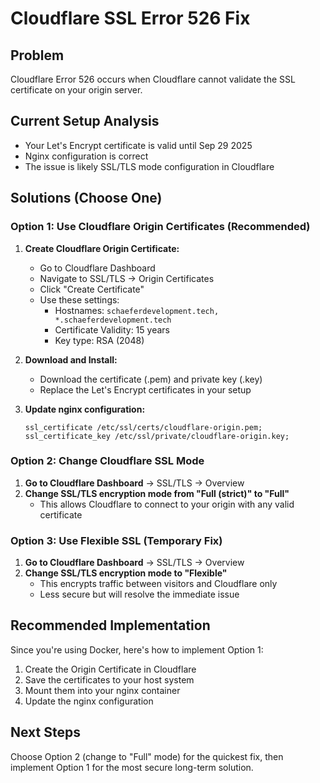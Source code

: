 # Cloudflare SSL Error 526 Fix

## Problem

Cloudflare Error 526 occurs when Cloudflare cannot validate the SSL certificate on your origin server.

## Current Setup Analysis

- Your Let's Encrypt certificate is valid until Sep 29 2025
- Nginx configuration is correct
- The issue is likely SSL/TLS mode configuration in Cloudflare

## Solutions (Choose One)

### Option 1: Use Cloudflare Origin Certificates (Recommended)

1. **Create Cloudflare Origin Certificate:**

    - Go to Cloudflare Dashboard
    - Navigate to SSL/TLS → Origin Certificates
    - Click "Create Certificate"
    - Use these settings:
        - Hostnames: `schaeferdevelopment.tech, *.schaeferdevelopment.tech`
        - Certificate Validity: 15 years
        - Key type: RSA (2048)

2. **Download and Install:**

    - Download the certificate (.pem) and private key (.key)
    - Replace the Let's Encrypt certificates in your setup

3. **Update nginx configuration:**
    ```nginx
    ssl_certificate /etc/ssl/certs/cloudflare-origin.pem;
    ssl_certificate_key /etc/ssl/private/cloudflare-origin.key;
    ```

### Option 2: Change Cloudflare SSL Mode

1. **Go to Cloudflare Dashboard** → SSL/TLS → Overview
2. **Change SSL/TLS encryption mode from "Full (strict)" to "Full"**
    - This allows Cloudflare to connect to your origin with any valid certificate

### Option 3: Use Flexible SSL (Temporary Fix)

1. **Go to Cloudflare Dashboard** → SSL/TLS → Overview
2. **Change SSL/TLS encryption mode to "Flexible"**
    - This encrypts traffic between visitors and Cloudflare only
    - Less secure but will resolve the immediate issue

## Recommended Implementation

Since you're using Docker, here's how to implement Option 1:

1. Create the Origin Certificate in Cloudflare
2. Save the certificates to your host system
3. Mount them into your nginx container
4. Update the nginx configuration

## Next Steps

Choose Option 2 (change to "Full" mode) for the quickest fix, then implement Option 1 for the most secure long-term solution.
